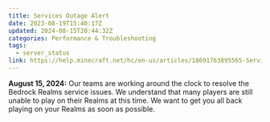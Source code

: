 ```yaml
---
title: Services Outage Alert
date: 2023-08-19T15:40:17Z
updated: 2024-08-15T20:44:32Z
categories: Performance & Troubleshooting
tags:
  - server_status
link: https://help.minecraft.net/hc/en-us/articles/18691763895565-Services-Outage-Alert
---
```


**August 15, 2024:** Our teams are working around the clock to resolve the Bedrock Realms service issues. We understand that many players are still unable to play on their Realms at this time. We want to get you all back playing on your Realms as soon as possible.
